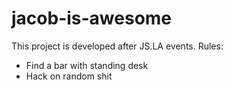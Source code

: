 # jacob-is-awesome

This project is developed after JS.LA events.
Rules:

* Find a bar with standing desk
* Hack on random shit
